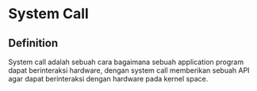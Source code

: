# System Call

## Definition
System call adalah sebuah cara bagaimana sebuah application program dapat 
berinteraksi hardware, dengan system call memberikan sebuah 
API agar dapat berinteraksi dengan hardware pada kernel space.

